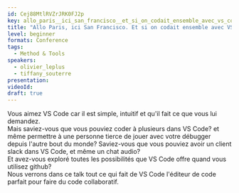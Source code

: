 ```yaml
---
id: Cej88MtlRVZrJRK0FJ2p
key: allo_paris__ici_san_francisco__et_si_on_codait_ensemble_avec_vs_code_
title: "Allo Paris, ici San Francisco. Et si on codait ensemble avec VS Code?"
level: beginner
formats: Conference 
tags:
  - Method & Tools
speakers:
  - olivier_leplus
  - tiffany_souterre
presentation:
videoId:
draft: true
---
```

Vous aimez VS Code car il est simple, intuitif et qu'il fait ce que vous lui demandez.   
Mais saviez-vous que vous pouviez coder à plusieurs dans VS Code? et même permettre à une personne tierce de jouer avec votre débugger depuis l'autre bout du monde? Saviez-vous que vous pouviez avoir un client slack dans VS Code, et même un chat audio?  
Et avez-vous exploré toutes les possibilités que VS Code offre quand vous utilisez github?  
Nous verrons dans ce talk tout ce qui fait de VS Code l'éditeur de code parfait pour faire du code collaboratif.

